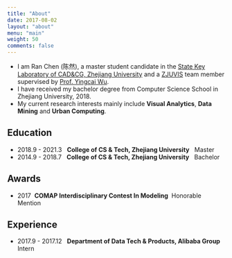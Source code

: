 ```yaml
---
title: "About"
date: 2017-08-02
layout: "about"
menu: "main"
weight: 50
comments: false
---
```


- I am Ran Chen (陈然), a master student candidate in the [State Key Laboratory of CAD&CG, Zhejiang University](http://www.cad.zju.edu.cn/) and a [ZJUVIS](http://zjuvis.org/) team member supervised by [Prof. Yingcai Wu](http://www.ycwu.org/).
- I have received my bachelor degree from Computer Science School in Zhejiang University, 2018. 
- My current research interests mainly include **Visual Analytics**, **Data Mining** and **Urban Computing**.

## Education
- 2018.9 - 2021.3 &nbsp; **College of CS & Tech, Zhejiang University** &nbsp; Master
- 2014.9 - 2018.7 &nbsp; **College of CS & Tech, Zhejiang University** &nbsp; Bachelor

## Awards
- 2017&nbsp; **COMAP Interdisciplinary Contest In Modeling** &nbsp;Honorable Mention

## Experience
- 2017.9 - 2017.12 &nbsp; **Department of Data Tech & Products, Alibaba Group** &nbsp; Intern